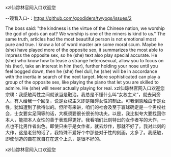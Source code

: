 xzl仙踪林官网入口欢迎您

--观看入口-：https://github.com/goodiders/twyoqs/issues/2

The boss said: "the kindness is the virtue of the Chinese nation, we worship the god of gods can eat?
We worship is one of the miners is kind to us."
The same truth, articles had the most beautiful person is not emotional most pure and true.
I know a lot of word master are some moral scum.
Maybe he (she) have played more of the opposite sex, it summarizes the most able to impress the opposite sex, so he (she) text also play special accurate.
He (she) who know how to tease a strange heterosexual, allow you to focus on his (her), take an interest in him (her), further holding your nose until you feel bogged down, then he (she) feel dull, he (she) will be in accordance with the inertia in search of the next target.
More sophisticated can play a group of the opposite sex, like playing the piano that let you are skilled to admire.
He (she) will never actually playing for real.
xzl仙踪林官网入口欢迎您　　宗璞：我感触两性之间就该当是融洽。我总是不懂什么叫“女权主义”，就去问旁人，有人给我一个回复，说是女权主义即是阻碍女性的制止。可我倒感触由于是女性，犹如遭到了款待似的。但所有来讲，咱们的社会及至于寰球确定是一个男权社会，士女要实足同等的话，大概须要很长很长的功夫。以是，我比拟夸大要找回你本人，能把本人女性的善于表现得更好。我看咱们此刻特出的女作者写的大作，一点也不比男作者出色。即使只由于是女作者，就去炒作，那就不好了。我对此刻的大作，这是老翁的话了，我特殊不爱好个中那些对于性的刻画，太多了。我感触，即使创造的自在就自在在这个上头，是很不好的。

xzl仙踪林官网入口欢迎您
